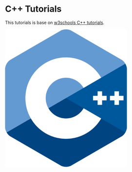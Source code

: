 # C++ Tutorials

This tutorials is base on [w3schools C++ tutorials](https://www.w3schools.com/cpp/).

![](c++_logo.png)
